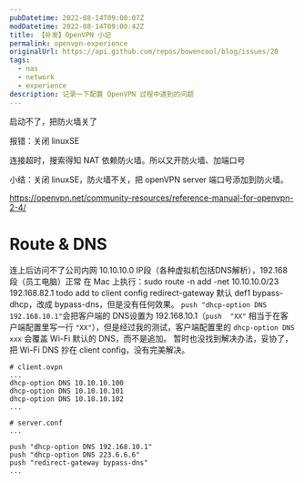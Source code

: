 ```yaml
---
pubDatetime: 2022-08-14T09:00:07Z
modDatetime: 2022-08-14T09:00:42Z
title: 【补发】OpenVPN 小记
permalink: openvpn-experience
originalUrl: https://api.github.com/repos/bowencool/blog/issues/20
tags:
  - nas
  - network
  - experience
description: 记录一下配置 OpenVPN 过程中遇到的问题
---
```


启动不了，把防火墙关了

报错：关闭 linuxSE

连接超时，搜索得知 NAT 依赖防火墙。所以又开防火墙、加端口号

小结：关闭 linuxSE，防火墙不关，把 openVPN server 端口号添加到防火墙。

https://openvpn.net/community-resources/reference-manual-for-openvpn-2-4/

# Route & DNS

连上后访问不了公司内网 10.10.10.0 IP段（各种虚拟机包括DNS解析），192.168 段（员工电脑）正常
在 Mac 上执行：sudo route -n add -net 10.10.10.0/23 192.168.82.1
todo add to client config
redirect-gateway 默认 def1 bypass-dhcp，改成 bypass-dns，但是没有任何效果。
`push "dhcp-option DNS 192.168.10.1"`会把客户端的 DNS设置为 192.168.10.1（`push  "XX"` 相当于在客户端配置里写一行 `"XX"`），但是经过我的测试，客户端配置里的 `dhcp-option DNS xxx` 会覆盖 Wi-Fi 默认的 DNS，而不是追加。
暂时也没找到解决办法，妥协了，把 Wi-Fi DNS 抄在 client config，没有完美解决。

```
# client.ovpn
...
dhcp-option DNS 10.10.10.100
dhcp-option DNS 10.10.10.101
dhcp-option DNS 10.10.10.102
...
```

```
# server.conf
...

push "dhcp-option DNS 192.168.10.1"
push "dhcp-option DNS 223.6.6.6"
push "redirect-gateway bypass-dns"
...
```
